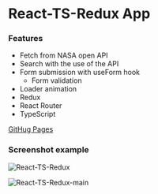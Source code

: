# React-TS-Redux App
### Features

 - Fetch from NASA open API
 - Search with the use of the API
 - Form submission with useForm hook
	 - Form validation
 - Loader animation
 - Redux
 - React Router
 - TypeScript

[GitHug Pages](https://oddyca.github.io/rss-react/)

### Screenshot example
![React-TS-Redux](https://github.com/oddyca/rss-react/assets/79862502/3b446bf4-a4cf-45bc-bb4a-5e78cffc601d)

![React-TS-Redux-main](https://github.com/oddyca/rss-react/assets/79862502/d554caf8-209e-4550-a439-f8f38cb3f1fd)

